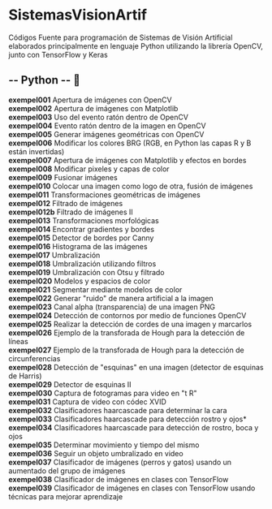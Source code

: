 # SistemasVisionArtif
Códigos Fuente para programación de Sistemas de Visión Artificial elaborados principalmente en lenguaje Python utilizando la librería OpenCV, junto con TensorFlow y Keras

## -- Python -- :snake:   
**exempel001** Apertura de imágenes con OpenCV  
**exempel002** Apertura de imágenes con Matplotlib  
**exempel003** Uso del evento ratón dentro de OpenCV  
**exempel004** Evento ratón dentro de la imagen en OpenCV  
**exempel005** Generar imágenes geométricas con OpenCV  
**exempel006** Modificar los colores BRG (RGB, en Python las capas R y B están invertidas)    
**exempel007** Apertura de imágenes con Matplotlib y efectos en bordes  
**exempel008** Modificar pixeles y capas de color    
**exempel009** Fusionar imágenes  
**exempel010** Colocar una imagen como logo de otra, fusión de imágenes    
**exempel011** Transformaciones geométricas de imágenes    
**exempel012** Filtrado de imágenes    
**exempel012b** Filtrado de imágenes II  
**exempel013** Transformaciones morfológicas    
**exempel014** Encontrar gradientes y bordes    
**exempel015** Detector de bordes por Canny    
**exempel016** Histograma de las imágenes    
**exempel017** Umbralización    
**exempel018** Umbralización utilizando filtros    
**exempel019** Umbralización con Otsu y filtrado  
**exempel020** Modelos y espacios de color  
**exempel021** Segmentar mediante modelos de color  
**exempel022** Generar "ruido" de manera artificial a la imagen  
**exempel023** Canal alpha (transparencia) de una imagen PNG  
**exempel024** Detección de contornos por medio de funciones OpenCV  
**exempel025** Realizar la detección de cordes de una imagen y marcarlos  
**exempel026** Ejemplo de la transforada de Hough para la detección de líneas  
**exempel027** Ejemplo de la transforada de Hough para la detección de circunferencias  
**exempel028** Detección de "esquinas" en una imagen (detector de esquinas de Harris)  
**exempel029** Detector de esquinas II  
**exempel030** Captura de fotogramas para video en "t R"    
**exempel031** Captura de video con códec XVID  
**exempel032** Clasificadores haarcascade para determinar la cara  
**exempel033** Clasificadores haarcascade para detección rostro y ojos*  
**exempel034** Clasificadores haarcascade para detección de rostro, boca y ojos  
**exempel035** Determinar movimiento y tiempo del mismo  
**exempel036** Seguir un objeto umbralizado en video  
**exempel037** Clasificador de imágenes (perros y gatos) usando un aumentado del grupo de imágenes  
**exempel038** Clasificador de imágenes en clases con TensorFlow  
**exempel039** Clasificador de imágenes en clases con TensorFlow usando técnicas para mejorar aprendizaje



